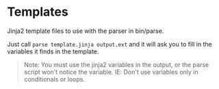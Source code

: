 # Templates

Jinja2 template files to use with the parser in bin/parse.

Just call `parse template.jinja output.ext` and it will ask you to fill in the
variables it finds in the template.

> Note:
> You must use the jinja2 variables in the output, or the parse script won't notice the variable.
> IE: Don't use variables only in conditionals or loops.
